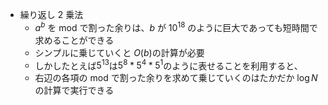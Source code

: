- 繰り返し 2 乗法
  - $a^b$ を mod で割った余りは、$b$ が $10^{18}$ のように巨大であっても短時間で求めることができる
  - シンプルに乗じていくと $O(b)$の計算が必要
  - しかしたとえば$5^{13}$は$5^{8}*5^{4}*5^{1}$のように表せることを利用すると、
  - 右辺の各項の mod で割った余りを求めて乗じていくのはたかだか $\log N$の計算で実行できる
